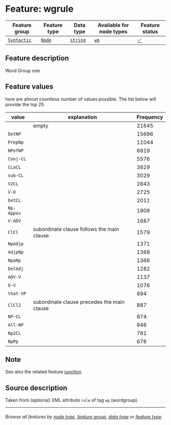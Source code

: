 # Feature: wgrule <a name="start"></a>

Feature group | Feature type | Data type | Available for node types | Feature status
---  | --- | --- | --- | ---
[`Syntactic`](featuresbygroup.md#syntactic-features) | [`Node`](featuresbyfeaturetype.md#node-features) | [`string`](featuresbydatatype.md#string-datatype)  | [`wg`](featuresbynodetype.md#wordgroup-nodes) | [✅](featuresbystatus.md#Trustworthy "Trustworthy")

## Feature description 

Word Group rule

## Feature values

here are almost countless number of values possible. The list below will provide the top 25.

value | explanation | Frequency
--- | --- | ---
` ` | empty |	 21645
`DetNP` | | 15696
`PrepNp` | | 11044
`NPofNP` | | 6819
`Conj-CL`	| | 5576
`CLaCL` | | 3829
`sub-CL`  | | 	 3029
`V2CL`	 | |  	 2843
`V-O`	  | | 	 2725
`DetCL`	  | | 	 2011
`Np-Appos` | |	1908
`V-ADV`   | |	 1687
`ClCl`	  | subordinate clause follows the main clause | 1579
`NpAdjp`	 | | 1371
`AdjpNp`  | | 1368
`NpaNp`	 | |  1366
`DetAdj`  | | 1282
`ADV-V`	 | | 1137
`O-V`	 | | 1076
`that-VP`	 | | 894
`ClCl2` | subordinate clause precedes the main clause | 887
`NP-CL`	 | | 874
`All-NP`  | | 846
`Np2CL` | | 781
`NpPp` | | 676

## Note

See also the related feature [junction](junction.md#start).

## Source description

Taken from (optional) XML attribute `rule` of tag `wg` (wordgroup).

---
###### *Browse all features by [node type](featuresbynodetype.md#start), [feature group](featuresbygroup.md#start), [data type](featuresbydatatype.md#start)  or [feature type](featuresbyfeaturetype.md#start).*
